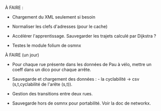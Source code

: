 À FAIRE :


- Chargement du XML seulement si besoin

- Normaliser les clefs d'adresses (pour le cache)

- Accélérer l'apprentissage. Sauvegarder les trajets calculé par Dijkstra ?

- Testes le module folium de osmnx


À FAIRE (un jour)

-  Pour chaque rue présente dans les données de Pau à vélo, mettre un coeff dans un dico pour chaque arrête.

- Sauvegarde et chargement des données :
	     - la cyclabilité -> csv (s,t,cyclabilité de l'arête (s,t)). 

- Gestion des transitions entre deux rues.

- Sauvegarde hors de osmnx pour portabilité. Voir la doc de networkx.


